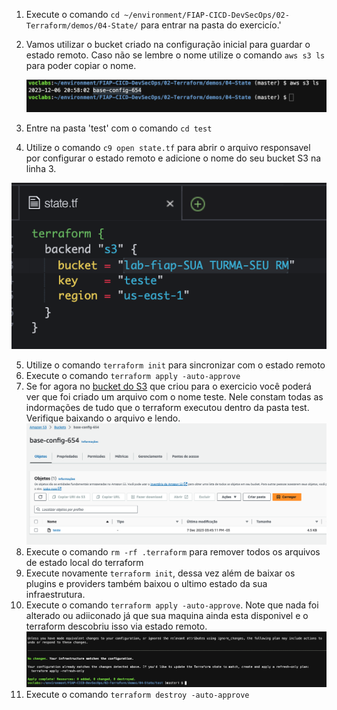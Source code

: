 1. Execute o comando `cd ~/environment/FIAP-CICD-DevSecOps/02-Terraform/demos/04-State/` para entrar na pasta do exercicío.'
2. Vamos utilizar o bucket criado na configuração inicial para guardar o estado remoto. Caso não se lembre o nome utilize o comando `aws s3 ls` para poder copiar o nome.

    ![](images/s3nome.png)

3. Entre na pasta 'test' com o comando `cd test`
4.  Utilize o comando `c9 open state.tf` para abrir o arquivo responsavel por configurar o estado remoto e adicione o nome do seu bucket S3 na linha 3.
   
   ![](images/state.png)

5.  Utilize o comando `terraform init` para sincronizar com o estado remoto
6.  Execute o comando `terraform apply -auto-approve`
7.  Se for agora no [bucket do S3](https://s3.console.aws.amazon.com/s3/buckets?region=us-east-1) que criou para o exercicio você poderá ver que foi criado um arquivo com o nome teste. Nele constam todas as indormações de tudo que o terraform executou dentro da pasta test. Verifique baixando o arquivo e lendo.
    ![images/states3.png](images/states3.png)
8.  Execute o comando `rm -rf .terraform` para remover todos os arquivos de estado local do terraform
9.  Execute novamente `terraform init`, dessa vez além de baixar os plugins e providers também baixou o ultimo estado da sua infraestrutura.
10. Execute o comando `terraform apply -auto-approve`. Note que nada foi alterado ou adiiconado já que sua maquina ainda esta disponivel e o terraform descobriu isso via estado remoto.
    ![apply](images/apply0.png)
11. Execute o comando `terraform destroy -auto-approve`
